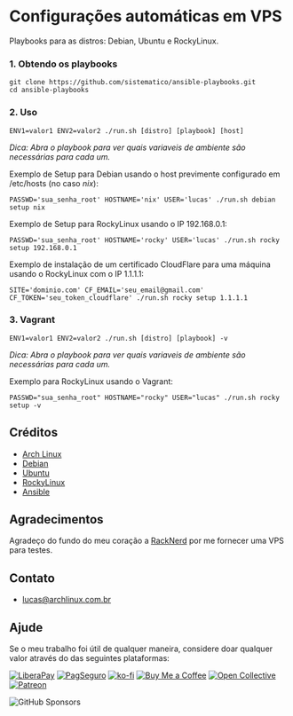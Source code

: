 # Configurações automáticas em VPS

Playbooks para as distros: Debian, Ubuntu e RockyLinux.

### 1. Obtendo os playbooks

```shell
git clone https://github.com/sistematico/ansible-playbooks.git
cd ansible-playbooks
```
### 2. Uso

```shell
ENV1=valor1 ENV2=valor2 ./run.sh [distro] [playbook] [host]
```

*Dica: Abra o playbook para ver quais variaveis de ambiente são necessárias para cada um.*

Exemplo de Setup para Debian usando o host previmente configurado em /etc/hosts (no caso *nix*): 

```shell
PASSWD='sua_senha_root' HOSTNAME='nix' USER='lucas' ./run.sh debian setup nix
```

Exemplo de Setup para RockyLinux usando o IP 192.168.0.1: 

```shell
PASSWD='sua_senha_root' HOSTNAME='rocky' USER='lucas' ./run.sh rocky setup 192.168.0.1
```

Exemplo de instalação de um certificado CloudFlare para uma máquina usando o RockyLinux com o IP 1.1.1.1: 

```shell
SITE='dominio.com' CF_EMAIL='seu_email@gmail.com' CF_TOKEN='seu_token_cloudflare' ./run.sh rocky setup 1.1.1.1
```

### 3. Vagrant

```shell
ENV1=valor1 ENV2=valor2 ./run.sh [distro] [playbook] -v
```

*Dica: Abra o playbook para ver quais variaveis de ambiente são necessárias para cada um.*

Exemplo para RockyLinux usando o Vagrant: 

```shell
PASSWD="sua_senha_root" HOSTNAME="rocky" USER="lucas" ./run.sh rocky setup -v
```

## Créditos

- [Arch Linux](https://archlinux.org)
- [Debian](https://debian.org)
- [Ubuntu](https://ubuntu.com)
- [RockyLinux](https://rockylinux.org)
- [Ansible](https://ansible.com)

## Agradecimentos

Agradeço do fundo do meu coração a [RackNerd](https://my.racknerd.com/aff.php?aff=4400) por me fornecer uma VPS para testes.

## Contato

- lucas@archlinux.com.br

## Ajude

Se o meu trabalho foi útil de qualquer maneira, considere doar qualquer valor através do das seguintes plataformas:

[![LiberaPay](https://img.shields.io/badge/LiberaPay-gray?logo=liberapay&logoColor=white&style=flat-square)](https://liberapay.com/sistematico/donate) [![PagSeguro](https://img.shields.io/badge/PagSeguro-gray?logo=pagseguro&logoColor=white&style=flat-square)](https://pag.ae/bfxkQW) [![ko-fi](https://img.shields.io/badge/ko--fi-gray?logo=ko-fi&logoColor=white&style=flat-square)](https://ko-fi.com/K3K32RES9) [![Buy Me a Coffee](https://img.shields.io/badge/Buy_Me_a_Coffee-gray?logo=buy-me-a-coffee&logoColor=white&style=flat-square)](https://www.buymeacoffee.com/sistematico) [![Open Collective](https://img.shields.io/badge/Open_Collective-gray?logo=opencollective&logoColor=white&style=flat-square)](https://opencollective.com/sistematico) [![Patreon](https://img.shields.io/badge/Patreon-gray?logo=patreon&logoColor=white&style=flat-square)](https://patreon.com/sistematico)

![GitHub Sponsors](https://img.shields.io/github/sponsors/sistematico?label=Github%20Sponsors)